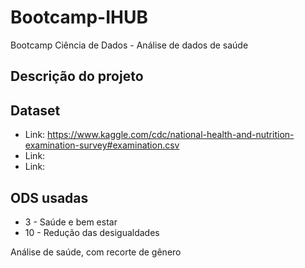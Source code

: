 # Bootcamp-IHUB
Bootcamp Ciência de Dados - Análise de dados de saúde

## Descrição do projeto

## Dataset
* Link: https://www.kaggle.com/cdc/national-health-and-nutrition-examination-survey#examination.csv
* Link: 
* Link: 

## ODS usadas
* 3 - Saúde e bem estar
* 10 - Redução das desigualdades

Análise de saúde, com recorte de gênero
